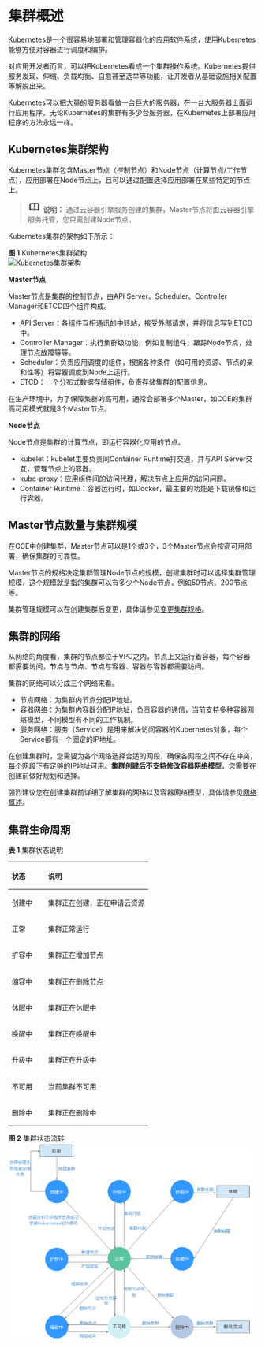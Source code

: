 # 集群概述<a name="cce_01_0002"></a>

[Kubernetes](https://kubernetes.io/)是一个很容易地部署和管理容器化的应用软件系统，使用Kubernetes能够方便对容器进行调度和编排。

对应用开发者而言，可以把Kubernetes看成一个集群操作系统。Kubernetes提供服务发现、伸缩、负载均衡、自愈甚至选举等功能，让开发者从基础设施相关配置等解脱出来。

Kubernetes可以把大量的服务器看做一台巨大的服务器，在一台大服务器上面运行应用程序。无论Kubernetes的集群有多少台服务器，在Kubernetes上部署应用程序的方法永远一样。

## Kubernetes集群架构<a name="section1865552014316"></a>

Kubernetes集群包含Master节点（控制节点）和Node节点（计算节点/工作节点），应用部署在Node节点上，且可以通过配置选择应用部署在某些特定的节点上。

>![](public_sys-resources/icon-note.gif) **说明：** 
>通过云容器引擎服务创建的集群，Master节点将由云容器引擎服务托管，您只需创建Node节点。

Kubernetes集群的架构如下所示：

**图 1**  Kubernetes集群架构<a name="zh-cn_topic_0249851107_fig1124035552814"></a>  
![](figures/Kubernetes集群架构.png "Kubernetes集群架构")

**Master节点**

Master节点是集群的控制节点，由API Server、Scheduler、Controller Manager和ETCD四个组件构成。

-   API Server：各组件互相通讯的中转站，接受外部请求，并将信息写到ETCD中。
-   Controller Manager：执行集群级功能，例如复制组件，跟踪Node节点，处理节点故障等等。
-   Scheduler：负责应用调度的组件，根据各种条件（如可用的资源、节点的亲和性等）将容器调度到Node上运行。
-   ETCD：一个分布式数据存储组件，负责存储集群的配置信息。

在生产环境中，为了保障集群的高可用，通常会部署多个Master，如CCE的集群高可用模式就是3个Master节点。

**Node节点**

Node节点是集群的计算节点，即运行容器化应用的节点。

-   kubelet：kubelet主要负责同Container Runtime打交道，并与API Server交互，管理节点上的容器。
-   kube-proxy：应用组件间的访问代理，解决节点上应用的访问问题。
-   Container Runtime：容器运行时，如Docker，最主要的功能是下载镜像和运行容器。

## Master节点数量与集群规模<a name="section12927055173912"></a>

在CCE中创建集群，Master节点可以是1个或3个，3个Master节点会按高可用部署，确保集群的可靠性。

Master节点的规格决定集群管理Node节点的规模，创建集群时可以选择集群管理规模，这个规模就是指的集群可以有多少个Node节点，例如50节点、200节点等。

集群管理规模可以在创建集群后变更，具体请参见[变更集群规格](变更集群规格-20.md)。

## 集群的网络<a name="section151319151072"></a>

从网络的角度看，集群的节点都位于VPC之内，节点上又运行着容器，每个容器都需要访问，节点与节点、节点与容器、容器与容器都需要访问。

集群的网络可以分成三个网络来看。

-   节点网络：为集群内节点分配IP地址。
-   容器网络：为集群内容器分配IP地址，负责容器的通信，当前支持多种容器网络模型，不同模型有不同的工作机制。
-   服务网络：服务（Service）是用来解决访问容器的Kubernetes对象，每个Service都有一个固定的IP地址。

在创建集群时，您需要为各个网络选择合适的网段，确保各网段之间不存在冲突，每个网段下有足够的IP地址可用。**集群创建后不支持修改容器网络模型**，您需要在创建前做好规划和选择。

强烈建议您在创建集群前详细了解集群的网络以及容器网络模型，具体请参见[网络概述](网络概述-64.md)。

## 集群生命周期<a name="section2048514305592"></a>

**表 1**  集群状态说明

<a name="table12191040104"></a>
<table><thead align="left"><tr id="row222012402006"><th class="cellrowborder" valign="top" width="26%" id="mcps1.2.3.1.1"><p id="p1322094012018"><a name="p1322094012018"></a><a name="p1322094012018"></a>状态</p>
</th>
<th class="cellrowborder" valign="top" width="74%" id="mcps1.2.3.1.2"><p id="p622024012014"><a name="p622024012014"></a><a name="p622024012014"></a>说明</p>
</th>
</tr>
</thead>
<tbody><tr id="row6220640203"><td class="cellrowborder" valign="top" width="26%" headers="mcps1.2.3.1.1 "><p id="p822064015018"><a name="p822064015018"></a><a name="p822064015018"></a><span class="keyword" id="keyword19110519185510"><a name="keyword19110519185510"></a><a name="keyword19110519185510"></a>创建中</span></p>
</td>
<td class="cellrowborder" valign="top" width="74%" headers="mcps1.2.3.1.2 "><p id="p8220440605"><a name="p8220440605"></a><a name="p8220440605"></a>集群正在创建，正在申请云资源</p>
</td>
</tr>
<tr id="row1822020409010"><td class="cellrowborder" valign="top" width="26%" headers="mcps1.2.3.1.1 "><p id="p2022034016018"><a name="p2022034016018"></a><a name="p2022034016018"></a><span class="keyword" id="keyword19309921175518"><a name="keyword19309921175518"></a><a name="keyword19309921175518"></a>正常</span></p>
</td>
<td class="cellrowborder" valign="top" width="74%" headers="mcps1.2.3.1.2 "><p id="p1222014401700"><a name="p1222014401700"></a><a name="p1222014401700"></a>集群正常运行</p>
</td>
</tr>
<tr id="row14220840606"><td class="cellrowborder" valign="top" width="26%" headers="mcps1.2.3.1.1 "><p id="p10220640508"><a name="p10220640508"></a><a name="p10220640508"></a><span class="keyword" id="keyword17644724205517"><a name="keyword17644724205517"></a><a name="keyword17644724205517"></a>扩容中</span></p>
</td>
<td class="cellrowborder" valign="top" width="74%" headers="mcps1.2.3.1.2 "><p id="p17220184017012"><a name="p17220184017012"></a><a name="p17220184017012"></a>集群正在增加节点</p>
</td>
</tr>
<tr id="row12220440503"><td class="cellrowborder" valign="top" width="26%" headers="mcps1.2.3.1.1 "><p id="p680253414204"><a name="p680253414204"></a><a name="p680253414204"></a><span class="keyword" id="keyword10203132745519"><a name="keyword10203132745519"></a><a name="keyword10203132745519"></a>缩容中</span></p>
</td>
<td class="cellrowborder" valign="top" width="74%" headers="mcps1.2.3.1.2 "><p id="p9208569201"><a name="p9208569201"></a><a name="p9208569201"></a>集群正在删除节点</p>
</td>
</tr>
<tr id="row1224521014401"><td class="cellrowborder" valign="top" width="26%" headers="mcps1.2.3.1.1 "><p id="p2246111054012"><a name="p2246111054012"></a><a name="p2246111054012"></a>休眠中</p>
</td>
<td class="cellrowborder" valign="top" width="74%" headers="mcps1.2.3.1.2 "><p id="p72461510194016"><a name="p72461510194016"></a><a name="p72461510194016"></a>集群正在休眠中</p>
</td>
</tr>
<tr id="row1450522112209"><td class="cellrowborder" valign="top" width="26%" headers="mcps1.2.3.1.1 "><p id="p8817339102011"><a name="p8817339102011"></a><a name="p8817339102011"></a>唤醒中</p>
</td>
<td class="cellrowborder" valign="top" width="74%" headers="mcps1.2.3.1.2 "><p id="p1250502111207"><a name="p1250502111207"></a><a name="p1250502111207"></a>集群正在唤醒中</p>
</td>
</tr>
<tr id="row13614111762019"><td class="cellrowborder" valign="top" width="26%" headers="mcps1.2.3.1.1 "><p id="p1261441762018"><a name="p1261441762018"></a><a name="p1261441762018"></a><span class="keyword" id="keyword17361133325511"><a name="keyword17361133325511"></a><a name="keyword17361133325511"></a>升级中</span></p>
</td>
<td class="cellrowborder" valign="top" width="74%" headers="mcps1.2.3.1.2 "><p id="p1361415175200"><a name="p1361415175200"></a><a name="p1361415175200"></a>集群正在升级中</p>
</td>
</tr>
<tr id="row142095617205"><td class="cellrowborder" valign="top" width="26%" headers="mcps1.2.3.1.1 "><p id="p42065612200"><a name="p42065612200"></a><a name="p42065612200"></a><span class="keyword" id="keyword18133617554"><a name="keyword18133617554"></a><a name="keyword18133617554"></a>不可用</span></p>
</td>
<td class="cellrowborder" valign="top" width="74%" headers="mcps1.2.3.1.2 "><p id="p22055652016"><a name="p22055652016"></a><a name="p22055652016"></a>当前集群不可用</p>
</td>
</tr>
<tr id="row2056716914216"><td class="cellrowborder" valign="top" width="26%" headers="mcps1.2.3.1.1 "><p id="p13567129172113"><a name="p13567129172113"></a><a name="p13567129172113"></a><span class="keyword" id="keyword934423915513"><a name="keyword934423915513"></a><a name="keyword934423915513"></a>删除中</span></p>
</td>
<td class="cellrowborder" valign="top" width="74%" headers="mcps1.2.3.1.2 "><p id="p105678916214"><a name="p105678916214"></a><a name="p105678916214"></a>集群正在删除中</p>
</td>
</tr>
</tbody>
</table>

**图 2**  集群状态流转<a name="fig22977482545"></a>  
![](figures/集群状态流转-11.png "集群状态流转-11")

